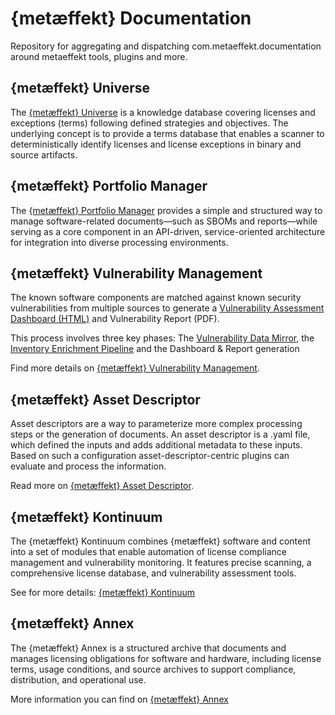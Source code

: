 # {metæffekt} Documentation
Repository for aggregating and dispatching com.metaeffekt.documentation around metaeffekt tools, plugins and more.

## {metæffekt} Universe

The [{metæffekt} Universe](metaeffekt-universe/README.md) is a knowledge database covering licenses and exceptions (terms) following defined strategies and objectives. 
The underlying concept is to provide a terms database that enables a scanner to deterministically identify licenses and license exceptions in binary and source artifacts.


## {metæffekt} Portfolio Manager

The [{metæffekt} Portfolio Manager](metaeffekt-portfolio-manager/README.md) provides a simple and structured way to manage software-related documents—such as SBOMs and reports—while serving as a core component in an API-driven, service-oriented architecture for integration into diverse processing environments.

## {metæffekt} Vulnerability Management

The known software components are matched against known security vulnerabilities from multiple sources to generate a
[Vulnerability Assessment Dashboard (HTML)](metaeffekt-vulnerability-assessment-dashboard/README.md) and Vulnerability Report (PDF).

This process involves three key phases:
The [Vulnerability Data Mirror](metaeffekt-vulnerability-management/data-mirror/vulnerability-data-mirror.md), the [Inventory Enrichment Pipeline](metaeffekt-vulnerability-management/inventory-enrichment/inventory-enrichment-pipeline.md) 
and the Dashboard & Report generation

Find more details on [{metæffekt} Vulnerability Management](metaeffekt-vulnerability-management/vulnerability-management.md).


## {metæffekt} Asset Descriptor

Asset descriptors are a way to parameterize more complex processing steps or the generation of documents. 
An asset descriptor is a .yaml file, which defined the inputs and adds additional metadata to these inputs. 
Based on such a configuration asset-descriptor-centric plugins can evaluate and process the information.

Read more on [{metæffekt} Asset Descriptor](metaeffekt-asset-descriptor/README.md).

## {metæffekt} Kontinuum

The {metæffekt} Kontinuum combines {metæffekt} software and content into a set of modules that enable automation of license compliance management and vulnerability monitoring. 
It features precise scanning, a comprehensive license database, and vulnerability assessment tools.

 See for more details: [{metæffekt} Kontinuum](metaeffekt-kontinuum/README.md) 

## {metæffekt} Annex

The {metæffekt} Annex is a structured archive that documents and manages licensing obligations for software and hardware, including license terms, 
usage conditions, and source archives to support compliance, distribution, and operational use.

More information you can find on [{metæffekt} Annex](metaeffekt-annex/README.md)
